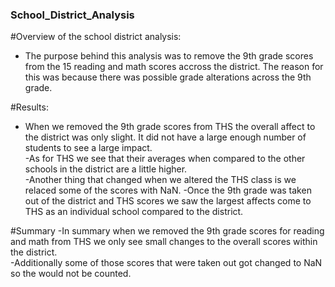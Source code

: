 ### School_District_Analysis
#Overview of the school district analysis:
- The purpose behind this analysis was to remove the 9th grade scores from the 15 reading and math scores accross the district.  The reason for this was because there was possible grade alterations across the 9th grade.


#Results:
- When we removed the 9th grade scores from THS the overall affect to the district was only slight.  It did not have a large enough number of students to see a large impact.  
-As for THS we see that their averages when compared to the other schools in the district are a little higher.  
-Another thing that changed when we altered the THS class is we relaced some of the scores with NaN.
-Once the 9th grade was taken out of the district and THS scores we saw the largest affects come to THS as an individual school compared to the district.



#Summary
-In summary when we removed the 9th grade scores for reading and math from THS we only see small changes to the overall scores within the district.  
-Additionally some of those scores that were taken out got changed to NaN so the would not be counted.



